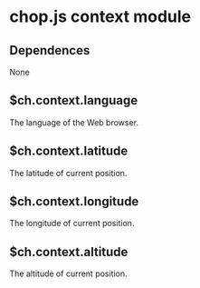 chop.js context module
======================

Dependences
-----------

None

$ch.context.language
--------------------

The language of the Web browser.

$ch.context.latitude
--------------------

The latitude of current position.

$ch.context.longitude
--------------------

The longitude of current position.

$ch.context.altitude
--------------------

The altitude of current position.
